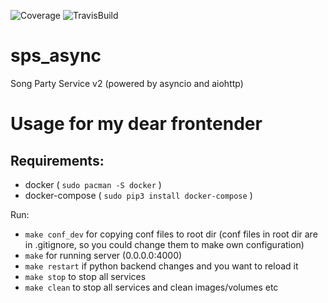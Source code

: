 ![Coverage](https://codecov.io/gh/maqquettex/sps_async/branch/dev/graph/badge.svg)
![TravisBuild](https://travis-ci.org/maqquettex/sps_async.svg?branch=dev)
# sps_async
Song Party Service v2 (powered by asyncio and aiohttp)

# Usage for my dear frontender

## Requirements:

 * docker ( ``` sudo pacman -S docker ``` )
 * docker-compose ( ``` sudo pip3 install docker-compose ``` )

Run:

 * ``` make conf_dev ``` for copying conf files to root dir (conf files in root dir are in .gitignore, so you  could change them to make own configuration)
 * ``` make ``` for running server (0.0.0.0:4000)
 * ``` make restart ``` if python backend changes and you want to reload it
 * ``` make stop ``` to stop all services
 * ``` make clean ``` to stop all services and clean images/volumes etc

